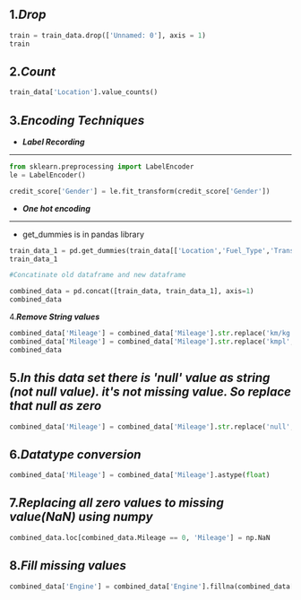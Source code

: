 1.***Drop***
---
```python
train = train_data.drop(['Unnamed: 0'], axis = 1)
train
```
2.***Count***
---
```python
train_data['Location'].value_counts()
```
3.***Encoding Techniques***
---
- ***Label Recording***
---
```python
from sklearn.preprocessing import LabelEncoder
le = LabelEncoder()

credit_score['Gender'] = le.fit_transform(credit_score['Gender'])
```
- ***One hot encoding***
---
  - get_dummies is in pandas library
```python
train_data_1 = pd.get_dummies(train_data[['Location','Fuel_Type','Transmission','Owner_Type']], drop_first = True) # drop_first is for drop first column (Here first column is name)
train_data_1

#Concatinate old dataframe and new dataframe

combined_data = pd.concat([train_data, train_data_1], axis=1)
combined_data
```
4.***Remove String values***
```python
combined_data['Mileage'] = combined_data['Mileage'].str.replace('km/kg', '') # replace km/kg with 'non space'
combined_data['Mileage'] = combined_data['Mileage'].str.replace('kmpl', '')
combined_data
```
5.***In this data set there is 'null' value as string (not null value). it's not missing value. So replace that null as zero***
---
```python
combined_data['Mileage'] = combined_data['Mileage'].str.replace('null','0')
```
6.***Datatype conversion***
---
```python
combined_data['Mileage'] = combined_data['Mileage'].astype(float)
```
7.***Replacing all zero values to missing value(NaN) using numpy***
---
```python
combined_data.loc[combined_data.Mileage == 0, 'Mileage'] = np.NaN
```
8.***Fill missing values***
---
```python
combined_data['Engine'] = combined_data['Engine'].fillna(combined_data['Engine'].mean())
```